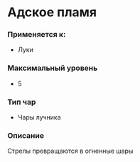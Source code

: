 # Адское пламя

### Применяется к:

* Луки

### Максимальный уровень&#x20;

* 5

### Тип чар

* Чары лучника

### Описание

Стрелы превращаются в огненные шары&#x20;
